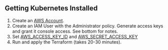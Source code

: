 ## Getting Kubernetes Installed

1. Create an [AWS Account](https://portal.aws.amazon.com/billing/signup#/start/email).
2. Create an IAM User with the Administrator policy. Generate access keys and grant it console access. See bottom for notes.
3. Set [AWS_ACCESS_KEY_ID](https://registry.terraform.io/providers/hashicorp/aws/latest/docs) and [AWS_SECRET_ACCESS_KEY](https://registry.terraform.io/providers/hashicorp/aws/latest/docs)
4. Run and apply the Terraform (takes 20-30 minutes).
